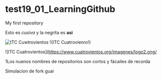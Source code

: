 # test19_01_LearningGithub
My first repository




Esto es _cusiva_ y la negrita es **asi**

![ITC Cuwtrovientos](https://www.cuatrovierntos.org/imagenes/logo2.png)
!{ITC Cuatrovienro!}

![ITC Cuatrovientos](https://www.cuatrovientos.org/imagenes/logo2.ong/


1Los nuenos nombres de repositorios son cortos y fácailes de recorda

Simulacion de fork guai
